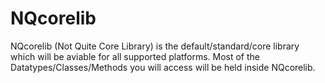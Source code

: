 # NQcorelib #

NQcorelib (Not Quite Core Library) is the default/standard/core library which will be aviable for all supported platforms. Most of the Datatypes/Classes/Methods you will access will be held inside NQcorelib.